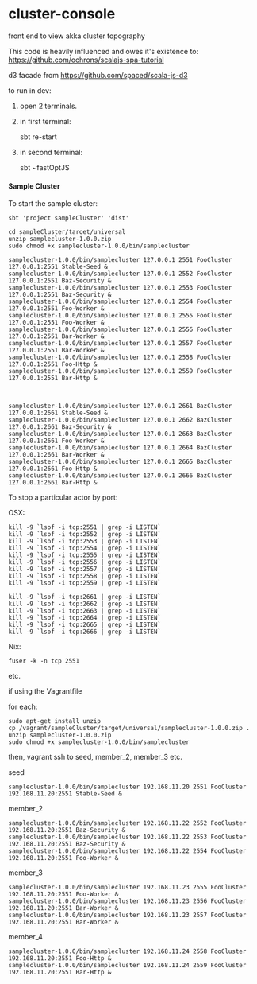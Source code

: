 # cluster-console

front end to view akka cluster topography

This code is heavily influenced and owes it's existence to: https://github.com/ochrons/scalajs-spa-tutorial

d3 facade from https://github.com/spaced/scala-js-d3





to run in dev:


1) open 2 terminals.
2) in first terminal:

     sbt
     re-start
     
3) in second terminal:

    sbt
    ~fastOptJS
    
    
    
#### Sample Cluster
    
    
To start the sample cluster:
    

    sbt 'project sampleCluster' 'dist'
    
    cd sampleCluster/target/universal
    unzip samplecluster-1.0.0.zip 
    sudo chmod +x samplecluster-1.0.0/bin/samplecluster
    
    samplecluster-1.0.0/bin/samplecluster 127.0.0.1 2551 FooCluster 127.0.0.1:2551 Stable-Seed &
    samplecluster-1.0.0/bin/samplecluster 127.0.0.1 2552 FooCluster 127.0.0.1:2551 Baz-Security &
    samplecluster-1.0.0/bin/samplecluster 127.0.0.1 2553 FooCluster 127.0.0.1:2551 Baz-Security &
    samplecluster-1.0.0/bin/samplecluster 127.0.0.1 2554 FooCluster 127.0.0.1:2551 Foo-Worker &
    samplecluster-1.0.0/bin/samplecluster 127.0.0.1 2555 FooCluster 127.0.0.1:2551 Foo-Worker &
    samplecluster-1.0.0/bin/samplecluster 127.0.0.1 2556 FooCluster 127.0.0.1:2551 Bar-Worker &
    samplecluster-1.0.0/bin/samplecluster 127.0.0.1 2557 FooCluster 127.0.0.1:2551 Bar-Worker &
    samplecluster-1.0.0/bin/samplecluster 127.0.0.1 2558 FooCluster 127.0.0.1:2551 Foo-Http &
    samplecluster-1.0.0/bin/samplecluster 127.0.0.1 2559 FooCluster 127.0.0.1:2551 Bar-Http &
    

    
    samplecluster-1.0.0/bin/samplecluster 127.0.0.1 2661 BazCluster 127.0.0.1:2661 Stable-Seed &
    samplecluster-1.0.0/bin/samplecluster 127.0.0.1 2662 BazCluster 127.0.0.1:2661 Baz-Security &
    samplecluster-1.0.0/bin/samplecluster 127.0.0.1 2663 BazCluster 127.0.0.1:2661 Foo-Worker &
    samplecluster-1.0.0/bin/samplecluster 127.0.0.1 2664 BazCluster 127.0.0.1:2661 Bar-Worker &
    samplecluster-1.0.0/bin/samplecluster 127.0.0.1 2665 BazCluster 127.0.0.1:2661 Foo-Http &
    samplecluster-1.0.0/bin/samplecluster 127.0.0.1 2666 BazCluster 127.0.0.1:2661 Bar-Http &
    
    
    

To stop a particular actor by port:    

OSX:    
    
    kill -9 `lsof -i tcp:2551 | grep -i LISTEN`
    kill -9 `lsof -i tcp:2552 | grep -i LISTEN`
    kill -9 `lsof -i tcp:2553 | grep -i LISTEN`
    kill -9 `lsof -i tcp:2554 | grep -i LISTEN`
    kill -9 `lsof -i tcp:2555 | grep -i LISTEN`
    kill -9 `lsof -i tcp:2556 | grep -i LISTEN`
    kill -9 `lsof -i tcp:2557 | grep -i LISTEN`
    kill -9 `lsof -i tcp:2558 | grep -i LISTEN`
    kill -9 `lsof -i tcp:2559 | grep -i LISTEN`
     
    kill -9 `lsof -i tcp:2661 | grep -i LISTEN`
    kill -9 `lsof -i tcp:2662 | grep -i LISTEN`
    kill -9 `lsof -i tcp:2663 | grep -i LISTEN`
    kill -9 `lsof -i tcp:2664 | grep -i LISTEN`
    kill -9 `lsof -i tcp:2665 | grep -i LISTEN`
    kill -9 `lsof -i tcp:2666 | grep -i LISTEN`
     

Nix:

    fuser -k -n tcp 2551

etc.


if using the Vagrantfile


for each:

    sudo apt-get install unzip
    cp /vagrant/sampleCluster/target/universal/samplecluster-1.0.0.zip .
    unzip samplecluster-1.0.0.zip
    sudo chmod +x samplecluster-1.0.0/bin/samplecluster
    
then, vagrant ssh to seed, member_2, member_3 etc.    


seed

    samplecluster-1.0.0/bin/samplecluster 192.168.11.20 2551 FooCluster 192.168.11.20:2551 Stable-Seed &

    
member_2
    
    samplecluster-1.0.0/bin/samplecluster 192.168.11.22 2552 FooCluster 192.168.11.20:2551 Baz-Security &
    samplecluster-1.0.0/bin/samplecluster 192.168.11.22 2553 FooCluster 192.168.11.20:2551 Baz-Security &
    samplecluster-1.0.0/bin/samplecluster 192.168.11.22 2554 FooCluster 192.168.11.20:2551 Foo-Worker &
    
    
member_3
    
    samplecluster-1.0.0/bin/samplecluster 192.168.11.23 2555 FooCluster 192.168.11.20:2551 Foo-Worker &
    samplecluster-1.0.0/bin/samplecluster 192.168.11.23 2556 FooCluster 192.168.11.20:2551 Bar-Worker &
    samplecluster-1.0.0/bin/samplecluster 192.168.11.23 2557 FooCluster 192.168.11.20:2551 Bar-Worker &
    
member_4    

    samplecluster-1.0.0/bin/samplecluster 192.168.11.24 2558 FooCluster 192.168.11.20:2551 Foo-Http &
    samplecluster-1.0.0/bin/samplecluster 192.168.11.24 2559 FooCluster 192.168.11.20:2551 Bar-Http &
